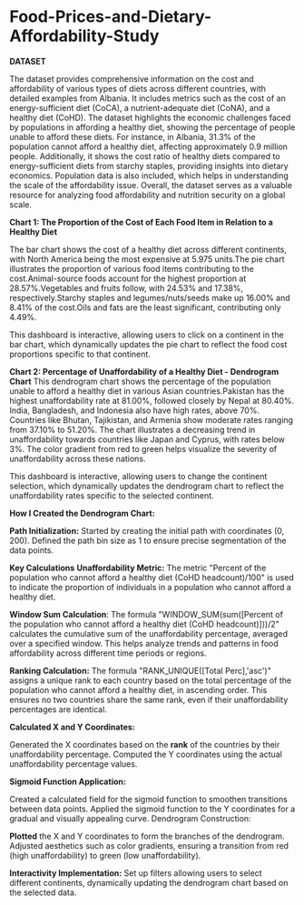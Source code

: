 # Food-Prices-and-Dietary-Affordability-Study

**DATASET**

The dataset provides comprehensive information on the cost and affordability of various types of diets across different countries, with detailed examples from Albania. It includes metrics such as the cost of an energy-sufficient diet (CoCA), a nutrient-adequate diet (CoNA), and a healthy diet (CoHD). The dataset highlights the economic challenges faced by populations in affording a healthy diet, showing the percentage of people unable to afford these diets. For instance, in Albania, 31.3% of the population cannot afford a healthy diet, affecting approximately 0.9 million people. Additionally, it shows the cost ratio of healthy diets compared to energy-sufficient diets from starchy staples, providing insights into dietary economics. Population data is also included, which helps in understanding the scale of the affordability issue. Overall, the dataset serves as a valuable resource for analyzing food affordability and nutrition security on a global scale.


**Chart 1: The Proportion of the Cost of Each Food Item in Relation to a Healthy Diet**

The bar chart shows the cost of a healthy diet across different continents, with North America being the most expensive at 5.975 units.The pie chart illustrates the proportion of various food items contributing to the cost.Animal-source foods account for the highest proportion at 28.57%.Vegetables and fruits follow, with 24.53% and 17.38%, respectively.Starchy staples and legumes/nuts/seeds make up 16.00% and 8.41% of the cost.Oils and fats are the least significant, contributing only 4.49%.

This dashboard is interactive, allowing users to click on a continent in the bar chart, which dynamically updates the pie chart to reflect the food cost proportions specific to that continent.

**Chart 2: Percentage of Unaffordability of a Healthy Diet - Dendrogram Chart**
This dendrogram chart shows the percentage of the population unable to afford a healthy diet in various Asian countries.Pakistan has the highest unaffordability rate at 81.00%, followed closely by Nepal at 80.40%. India, Bangladesh, and Indonesia also have high rates, above 70%. Countries like Bhutan, Tajikistan, and Armenia show moderate rates ranging from 37.10% to 51.20%. The chart illustrates a decreasing trend in unaffordability towards countries like Japan and Cyprus, with rates below 3%. The color gradient from red to green helps visualize the severity of unaffordability across these nations.

This dashboard is interactive, allowing users to change the continent selection, which dynamically updates the dendrogram chart to reflect the unaffordability rates specific to the selected continent.

**How I Created the Dendrogram Chart:**

**Path Initialization:**
Started by creating the initial path with coordinates (0, 200).
Defined the path bin size as 1 to ensure precise segmentation of the data points.

**Key Calculations**
**Unaffordability Metric:** The metric "Percent of the population who cannot afford a healthy diet (CoHD headcount)/100" is used to indicate the proportion of individuals in a population who cannot afford a healthy diet.

**Window Sum Calculation**: The formula "WINDOW_SUM(sum([Percent of the population who cannot afford a healthy diet (CoHD headcount)]))/2" calculates the cumulative sum of the unaffordability percentage, averaged over a specified window. This helps analyze trends and patterns in food affordability across different time periods or regions.

**Ranking Calculation:** The formula "RANK_UNIQUE([Total Perc],'asc')" assigns a unique rank to each country based on the total percentage of the population who cannot afford a healthy diet, in ascending order. This ensures no two countries share the same rank, even if their unaffordability percentages are identical.

**Calculated X and Y Coordinates:**

Generated the X coordinates based on the **rank** of the countries by their unaffordability percentage.
Computed the Y coordinates using the actual unaffordability percentage values.

**Sigmoid Function Application:**

Created a calculated field for the sigmoid function to smoothen transitions between data points.
Applied the sigmoid function to the Y coordinates for a gradual and visually appealing curve.
Dendrogram Construction:

**Plotted** the X and Y coordinates to form the branches of the dendrogram.
Adjusted aesthetics such as color gradients, ensuring a transition from red (high unaffordability) to green (low unaffordability).

**Interactivity Implementation:**
Set up filters allowing users to select different continents, dynamically updating the dendrogram chart based on the selected data.


